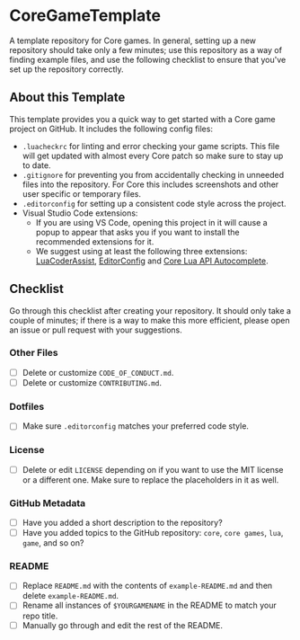 # CoreGameTemplate

A template repository for Core games. In general, setting up a new repository should take only a few minutes; use this repository as a way of finding example files, and use the following checklist to ensure that you've set up the repository correctly.

## About this Template

This template provides you a quick way to get started with a Core game project on GitHub. It includes the following config files:

- `.luacheckrc` for linting and error checking your game scripts. This file will get updated with almost every Core patch so make sure to stay up to date.
- `.gitignore` for preventing you from accidentally checking in unneeded files into the repository. For Core this includes screenshots and other user specific or temporary files.
- `.editorconfig` for setting up a consistent code style across the project.
- Visual Studio Code extensions:
  - If you are using VS Code, opening this project in it will cause a popup to appear that asks you if you want to install the recommended extensions for it.
  - We suggest using at least the following three extensions: [LuaCoderAssist](https://marketplace.visualstudio.com/items?itemName=liwangqian.luacoderassist), [EditorConfig](https://marketplace.visualstudio.com/items?itemName=EditorConfig.EditorConfig) and [Core Lua API Autocomplete](https://marketplace.visualstudio.com/items?itemName=manticoregames.vscode-core).

## Checklist

Go through this checklist after creating your repository. It should only take a couple of minutes; if there is a way to make this more efficient, please open an issue or pull request with your suggestions.

### Other Files

- [ ] Delete or customize `CODE_OF_CONDUCT.md`.
- [ ] Delete or customize `CONTRIBUTING.md`.

### Dotfiles

- [ ] Make sure `.editorconfig` matches your preferred code style.

### License

- [ ] Delete or edit `LICENSE` depending on if you want to use the MIT license or a different one. Make sure to replace the placeholders in it as well.

### GitHub Metadata

- [ ] Have you added a short description to the repository?
- [ ] Have you added topics to the GitHub repository: `core`, `core games`, `lua`, `game`, and so on?

### README

- [ ] Replace `README.md` with the contents of `example-README.md` and then delete `example-README.md`.
- [ ] Rename all instances of `$YOURGAMENAME` in the README to match your repo title.
- [ ] Manually go through and edit the rest of the README.

